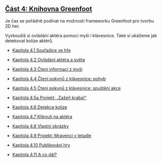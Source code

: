 ## [Část 4: Knihovna Greenfoot](040_greenfoot/README.md)

Je čas se pořádně podívat na možnosti frameworku Greenfoot pro tvorbu 2D her.

Vyzkoušíš si ovládání aktéra pomocí myši i&nbsp;klávesnice. Také si ukážeme jak detekovat kolize aktérů.

 - [Kapitola 4.1 Souřadice ve hře](010_souradnice.md)

 - [Kapitola 4.2 Ovládání aktéra a&nbsp;světa](020_akter-a-svet.md)

 - [Kapitola 4.3 Čtení informací z&nbsp;myši](030_mys.md)

 - [Kapitola 4.4 Čtení pokynů z&nbsp;klávesnice: pohyb](040_klavesnice-pohyb.md)

 - [Kapitola 4.5 Čtení pokynů z&nbsp;klávesnice: spuštění akce](050_klavesnice-akce.md)

 - [Kapitola 4.5a Projekt: „Zažeň kraba!“](055_prj-zazen-kraba.md)

 - [Kapitola 4.6 Detekce kolize](060_kolize.md)

 - [Kapitola 4.7 Kliknutí na aktéra](070_kliknuti.md)

 - [Kapitola 4.8 Vlastní obrázky](080_vlastni-obrazky.md)

 - [Kapitola 4.9 Projekt: Mravenci v&nbsp;letadle](090_projekt-mravenci.md)

 - [Kapitola 4.10 Publikování hry](100_publikovani-hry.md)

 - [Kapitola 4.11 A&nbsp;co dál?](110_co-dal.md)
